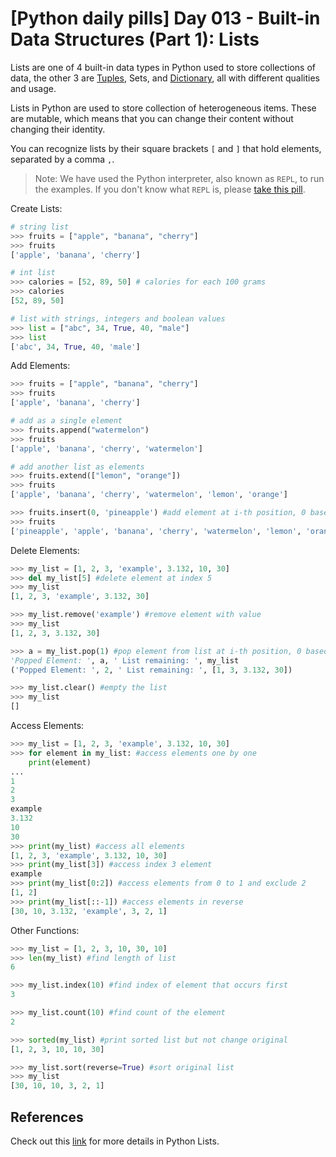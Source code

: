 # [Python daily pills] Day 013 - Built-in Data Structures (Part 1): Lists

Lists are one of 4 built-in data types in Python used to store collections of data, the other 3 are [Tuples](../day-016), Sets, and [Dictionary](../day-014), all with different qualities and usage.

Lists in Python are used to store collection of heterogeneous items. These are mutable, which means that you can change their content without changing their identity. 

You can recognize lists by their square brackets `[` and `]` that hold elements, separated by a comma `,`. 

> Note: We have used the Python interpreter, also known as `REPL`, to run the examples. If you don't know what `REPL` is, please [take this pill](../day-005).

Create Lists:

```python
# string list 
>>> fruits = ["apple", "banana", "cherry"]
>>> fruits
['apple', 'banana', 'cherry']

# int list 
>>> calories = [52, 89, 50] # calories for each 100 grams
>>> calories
[52, 89, 50]

# list with strings, integers and boolean values
>>> list = ["abc", 34, True, 40, "male"]
>>> list
['abc', 34, True, 40, 'male']
```

Add Elements:

```python
>>> fruits = ["apple", "banana", "cherry"]
>>> fruits
['apple', 'banana', 'cherry']

# add as a single element
>>> fruits.append("watermelon")
>>> fruits
['apple', 'banana', 'cherry', 'watermelon']

# add another list as elements
>>> fruits.extend(["lemon", "orange"])
>>> fruits
['apple', 'banana', 'cherry', 'watermelon', 'lemon', 'orange']

>>> fruits.insert(0, 'pineapple') #add element at i-th position, 0 based index
>>> fruits
['pineapple', 'apple', 'banana', 'cherry', 'watermelon', 'lemon', 'orange']
```

Delete Elements:

```python
>>> my_list = [1, 2, 3, 'example', 3.132, 10, 30]
>>> del my_list[5] #delete element at index 5
>>> my_list
[1, 2, 3, 'example', 3.132, 30]

>>> my_list.remove('example') #remove element with value
>>> my_list
[1, 2, 3, 3.132, 30]

>>> a = my_list.pop(1) #pop element from list at i-th position, 0 based index
'Popped Element: ', a, ' List remaining: ', my_list
('Popped Element: ', 2, ' List remaining: ', [1, 3, 3.132, 30])

>>> my_list.clear() #empty the list
>>> my_list
[]
```

Access Elements:

```python
>>> my_list = [1, 2, 3, 'example', 3.132, 10, 30]
>>> for element in my_list: #access elements one by one
    print(element)
...
1
2
3
example
3.132
10
30
>>> print(my_list) #access all elements
[1, 2, 3, 'example', 3.132, 10, 30]
>>> print(my_list[3]) #access index 3 element
example
>>> print(my_list[0:2]) #access elements from 0 to 1 and exclude 2
[1, 2]
>>> print(my_list[::-1]) #access elements in reverse
[30, 10, 3.132, 'example', 3, 2, 1]
```

Other Functions:

```python
>>> my_list = [1, 2, 3, 10, 30, 10]
>>> len(my_list) #find length of list
6

>>> my_list.index(10) #find index of element that occurs first
3

>>> my_list.count(10) #find count of the element
2

>>> sorted(my_list) #print sorted list but not change original
[1, 2, 3, 10, 10, 30]

>>> my_list.sort(reverse=True) #sort original list
>>> my_list
[30, 10, 10, 3, 2, 1]
```

## References

Check out this [link](https://www.w3schools.com/python/python_lists.asp) for more details in Python Lists.
